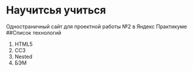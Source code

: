 # Научитсья учиться
Одностраничный сайт для проектной работы №2 в Яндекс Практикуме  
##Список технологий
1. HTML5
2. CC3
3. Nested
4. БЭМ
